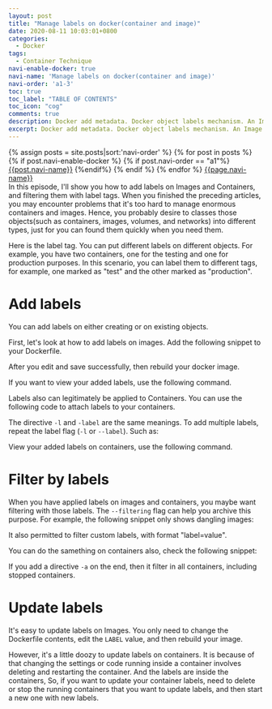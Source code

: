 ```yaml
---
layout: post
title: "Manage labels on docker(container and image)"
date: 2020-08-11 10:03:01+0800
categories:
  - Docker
tags:
  - Container Technique
navi-enable-docker: true
navi-name: 'Manage labels on docker(container and image)'
navi-order: 'a1-3'
toc: true
toc_label: "TABLE OF CONTENTS"
toc_icon: "cog"
comments: true
description: Docker add metadata. Docker object labels mechanism. An Image can have more than one Labels. add your labels with --label flag, filter your label with --filter tag. How to use Docker Labels with Docker images, containers.
excerpt: Docker add metadata. Docker object labels mechanism. An Image can have more than one Labels. add your labels with --label flag, filter your label with --filter tag. How to use Docker Labels with Docker images, containers.
---
```

<!--navigation bar-->
<div class='navi-link-container'>
  {% assign posts = site.posts|sort:'navi-order' %}
  {% for post in posts %}
    {% if post.navi-enable-docker %}
        {% if post.navi-order == "a1"%}
            <a href="{{ site.baseurl }}{{ post.url }}" class='navi-link'>{{post.navi-name}}</a>
        {%endif%}
    {% endif %}
  {% endfor %}
<a class='navi-link' href="">{{page.navi-name}}</a>
</div>
<!--navigation bar-->
In this episode, I'll show you how to add labels on Images and Containers, and filtering them with label tags. When you finished the preceding articles, you may encounter problems that it's too hard to manage enormous containers and images.  Hence, you probably desire to classes those objects(such as containers, images, volumes, and networks) into different types, just for you can found them quickly when you need them.

Here is the label tag. You can put different labels on different objects. For example, you have two containers, one for the testing and one for production purposes. In this scenario, you can label them to different tags, for example, one marked as "test" and the other marked as "production".

# Add labels
You can add labels on either creating or on existing objects.

First, let's look at how to add labels on images. Add the following snippet to your Dockerfile.

<script src="https://gist.github.com/voltwu/ee3a9b80b8239323ed4602c4943ae8a1.js"></script>

After you edit and save successfully, then rebuild your docker image. 

<script src="https://gist.github.com/voltwu/ebaf3d689b4171d73f19cf9444b01338.js"></script>

If you want to view your added labels, use the following command.

<script src="https://gist.github.com/voltwu/83f43863a22a6d9dcfd06ba07764f443.js"></script>

Labels also can legitimately be applied to Containers. You can use the following code to attach labels to your containers.

<script src="https://gist.github.com/voltwu/bb03c15e0ebd5aeea0d2659f4f43c10f.js"></script>

The directive `-l` and `-label` are the same meanings. To add multiple labels, repeat the label flag (`-l` or `--label`). Such as:

<script src="https://gist.github.com/voltwu/7b6ef83f82d5881433f2c39a976ea83f.js"></script>

View your added labels on containers, use the following command.

<script src="https://gist.github.com/voltwu/79ffef93b5c167ef9135147e3d605908.js"></script>

# Filter by labels

When you have applied labels on images and containers, you maybe want filtering with those labels. 
The `--filtering` flag can help you archive this purpose. 
For example, the following snippet only shows dangling images:

<script src="https://gist.github.com/voltwu/c2b4e25bfabb087a589e954e7d4b4e70.js"></script>

It also permitted to filter custom labels, with format "label=value".

<script src="https://gist.github.com/voltwu/2238cc6a7ce876047c6c8d9e1e0ba377.js"></script>

You can do the samething on containers also, check the following snippet:

<script src="https://gist.github.com/voltwu/7d29fb9dfdf651bd09d8a2957523f0ea.js"></script>

If you add a directive `-a` on the end, then it filter in all containers, including stopped containers.


# Update labels
It's easy to update labels on Images. You only need to change the Dockerfile contents, edit the `LABEL` value, and then rebuild your image. 

However, it's a little doozy to update labels on containers. It is because of that changing the settings or code running inside a container involves deleting and restarting the container. And the labels are inside the containers, So, if you want to update your container labels, need to delete or stop the running containers that you want to update labels, and then start a new one with new labels.



